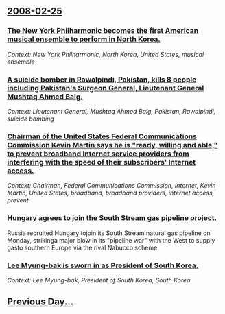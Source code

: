 ## [2008-02-25](/news/2008/02/25/index.md)

### [ The New York Philharmonic becomes the first American musical ensemble to perform in North Korea. ](/news/2008/02/25/the-new-york-philharmonic-becomes-the-first-american-musical-ensemble-to-perform-in-north-korea.md)
_Context: New York Philharmonic, North Korea, United States, musical ensemble_

### [ A suicide bomber in Rawalpindi, Pakistan, kills 8 people including Pakistan's Surgeon General, Lieutenant General Mushtaq Ahmed Baig. ](/news/2008/02/25/a-suicide-bomber-in-rawalpindi-pakistan-kills-8-people-including-pakistan-s-surgeon-general-lieutenant-general-mushtaq-ahmed-baig.md)
_Context: Lieutenant General, Mushtaq Ahmed Baig, Pakistan, Rawalpindi, suicide bombing_

### [ Chairman of the United States Federal Communications Commission Kevin Martin says he is "ready, willing and able," to prevent broadband Internet service providers from interfering with the speed of their subscribers' Internet access. ](/news/2008/02/25/chairman-of-the-united-states-federal-communications-commission-kevin-martin-says-he-is-ready-willing-and-able-to-prevent-broadband-int.md)
_Context: Chairman, Federal Communications Commission, Internet, Kevin Martin, United States, broadband, broadband providers, internet access, prevent_

### [ Hungary agrees to join the South Stream gas pipeline project. ](/news/2008/02/25/hungary-agrees-to-join-the-south-stream-gas-pipeline-project.md)
Russia recruited Hungary tojoin its South Stream natural gas pipeline on Monday, strikinga major blow in its &quot;pipeline war&quot; with the West to supply gasto southern Europe via the rival Nabucco scheme.

### [ Lee Myung-bak is sworn in as President of South Korea. ](/news/2008/02/25/lee-myung-bak-is-sworn-in-as-president-of-south-korea.md)
_Context: Lee Myung-bak, President of South Korea, South Korea_

## [Previous Day...](/news/2008/02/24/index.md)

